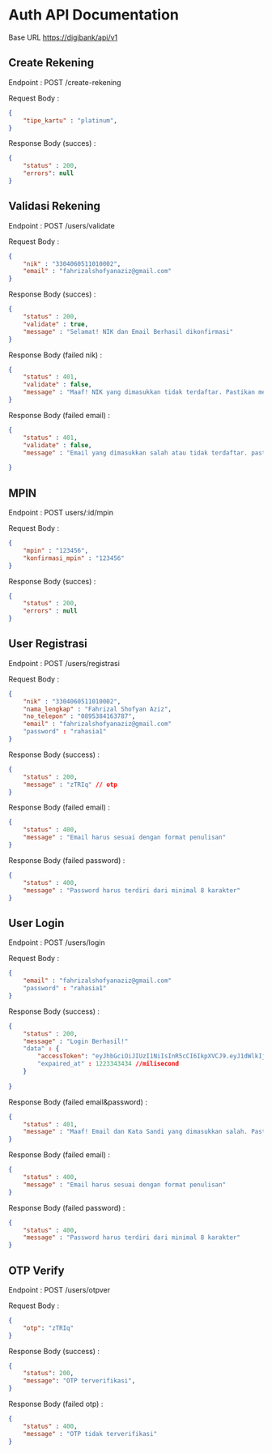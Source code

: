 # Auth API Documentation

Base URL [https://digibank/api/v1](https://digibank/api/v1)




## Create Rekening



Endpoint : POST /create-rekening

Request Body :

```json
{
    "tipe_kartu" : "platinum",
}
```

Response Body (succes) :

```json
{
    "status" : 200,
    "errors": null
}
```


## Validasi Rekening


Endpoint : POST /users/validate

Request Body :

```json
{
    "nik" : "3304060511010002",
    "email" : "fahrizalshofyanaziz@gmail.com"
}
```

Response Body (succes) :

```json
{
    "status" : 200,
    "validate" : true,
    "message" : "Selamat! NIK dan Email Berhasil dikonfirmasi"
}
```


Response Body (failed nik) :

```json
{
    "status" : 401,
    "validate" : false,
    "message" : "Maaf! NIK yang dimasukkan tidak terdaftar. Pastikan memasukkan NIK yang benar"
}
```


Response Body (failed email) :

```json
{
    "status" : 401,
    "validate" : false,
    "message" : "Email yang dimasukkan salah atau tidak terdaftar. pastikan email benar atau silahkan registrasi dahulu"
    
}
```





## MPIN



Endpoint : POST users/:id/mpin

Request Body :

```json
{
    "mpin" : "123456",
    "konfirmasi_mpin" : "123456"
}
```

Response Body (succes) :

```json
{
    "status" : 200,
    "errors" : null
}
```


## User Registrasi



Endpoint : POST /users/registrasi

Request Body :

```json
{
    "nik" : "3304060511010002",
    "nama_lengkap" : "Fahrizal Shofyan Aziz",
    "no_telepon" : "0895384163787",
    "email" : "fahrizalshofyanaziz@gmail.com"
    "password" : "rahasia1"
}
```

Response Body (success) :

```json
{
    "status" : 200,
    "message" : "zTRIq" // otp
}
```



Response Body (failed email) :

```json
{
    "status" : 400,
    "message" : "Email harus sesuai dengan format penulisan"
}
```

Response Body (failed password) :

```json
{
    "status" : 400,
    "message" : "Password harus terdiri dari minimal 8 karakter"
}
```



## User Login



Endpoint : POST /users/login

Request Body :

```json
{
    "email" : "fahrizalshofyanaziz@gmail.com"
    "password" : "rahasia1"
}
```

Response Body (success) :

```json
{
    "status" : 200,
    "message" : "Login Berhasil!"
    "data" : {
        "accessToken": "eyJhbGciOiJIUzI1NiIsInR5cCI6IkpXVCJ9.eyJ1dWlkIjoiYTQzNjUzYjEtMjk2Ni00NDY1LWE0YjktZjRmYmM0OTE3NzVhIiwiaWF0IjoxNjg2MzIxMzQ0LCJleHAiOjE2ODYzMjE2NDR9.mzHMPKXzlOkHpRFAq3Sol5ALtc5TH0l_o4aN4YZxLMA"
        "expaired_at" : 1223343434 //milisecond
    }
    
}
```


Response Body (failed email&password) :

```json
{
    "status" : 401,
    "message" : "Maaf! Email dan Kata Sandi yang dimasukkan salah. Pastikan Email dan Kata Sandi benar."
}
```


Response Body (failed email) :

```json
{
    "status" : 400,
    "message" : "Email harus sesuai dengan format penulisan"
}
```

Response Body (failed password) :

```json
{
    "status" : 400,
    "message" : "Password harus terdiri dari minimal 8 karakter"
}
```


## OTP Verify



Endpoint : POST /users/otpver

Request Body :

```json
{
    "otp": "zTRIq"
}
```

Response Body (success) :

```json
{
    "status": 200,
    "message": "OTP terverifikasi",
}
```


Response Body (failed otp) :

```json
{
    "status" : 400,
    "message" : "OTP tidak terverifikasi"
}
```
